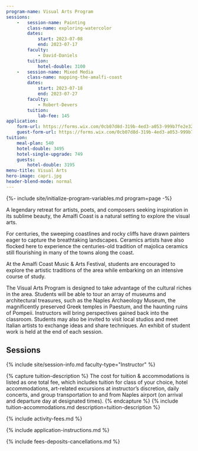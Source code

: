 ```yaml
---
program-name: Visual Arts Program
sessions:
    -   session-name: Painting
        class-name: exploring-watercolor
        dates:
            start: 2023-07-08
            end: 2023-07-17
        faculty:
            - David-Daniels
        tuition:
            hotel-double: 3100
    -   session-name: Mixed Media
        class-name: mapping-the-amalfi-coast
        dates:
            start: 2023-07-18
            end: 2023-07-27
        faculty:
            - Robert-Devers
        tuition:
            lab-fee: 145
application:
    form-url: https://forms.wix.com/0cb07d8d-319b-4ed3-a053-999b7fe2e326:c7610bfe-617b-4482-8a7f-b09513d1c287
    guest-form-url: https://forms.wix.com/0cb07d8d-319b-4ed3-a053-999b7fe2e326:9464b5c4-5b72-4d58-8ad3-dce49b354f56
tuition:
    meal-plan: 540
    hotel-double: 3495
    hotel-single-upgrade: 749
    guests:
        hotel-double: 3195
menu-title: Visual Arts
hero-image: capri.jpg
header-blend-mode: normal
---
```

{%- include site/initialize-program-variables.md program=page -%}

<section class="standard-block" markdown="1">

A legendary retreat for artists, poets, and composers seeking inspiration in its sublime beauty, the Amalfi Coast is a natural setting to explore the visual arts.

For centuries, the sweeping coastlines and rocky cliffs have drawn painters eager to capture the breathtaking landscapes. Ceramics artists have also flocked here to experience the centuries-old tradition of majolica ceramics still flourishing in many
of the towns along the coast.

At the Amalfi Coast Music & Arts Festival, students are encouraged to explore the artistic traditions of the area while embarking on an intensive course of study.

The Visual Arts Program is designed to take advantage of the cultural riches in the area. Students will be able to tour an array of museums and architectural treasures, such as the Naples Archaeology Museum, the magnificently preserved Greek temples in Paestum, and the haunting ruins of Pompeii. Instructors will bring perspectives gained back into the classroom. Students may also be invited to visit local studios and meet Italian artists to exchange ideas and share techniques. An exhibit of student work is held at the end of each session.

## Sessions

{% include site/session-info.md faculty-type="Instructor" %}

{% capture tuition-description %}
The cost for tuition & accommodations is listed as one total fee, which includes tuition for class of your choice, hotel accommodations, art-related excursions at instructor’s discretion, daily concerts, and group transportation to and from Naples airport (on arrival and departure day at designated times).
{% endcapture %}
{% include tuition-accommodations.md description=tuition-description %}

{% include activity-fees.md %}

{% include application-instructions.md %}

{% include fees-deposits-cancellations.md %}

</section>